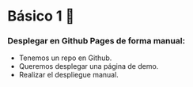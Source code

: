 # Básico 1 🚀
 ### Desplegar en Github Pages de forma manual:

- Tenemos un repo en Github.
- Queremos desplegar una página de demo.
- Realizar el despliegue manual.

